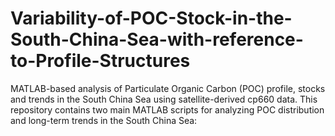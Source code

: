# Variability-of-POC-Stock-in-the-South-China-Sea-with-reference-to-Profile-Structures
MATLAB-based analysis of Particulate Organic Carbon (POC) profile, stocks and trends in the South China Sea using satellite-derived cp660 data.  This repository contains two main MATLAB scripts for analyzing POC distribution and long-term trends in the South China Sea:
